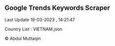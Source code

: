 

## Google Trends Keywords Scraper 
 
Last Update 19-03-2023 , 14:21:47

Country List :
VIETNAM.json



© Abdul Muttaqin 
